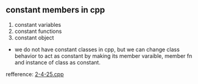 ## constant members in cpp
1. constant variables
2. constant functions
3. constant object 

- we do not have constant classes in cpp, but we can change class behavior to act as constant by making its member varaible, member fn and instance of class as constant.

refference: [2-4-25.cpp](../classProg/2-4-25.cpp)